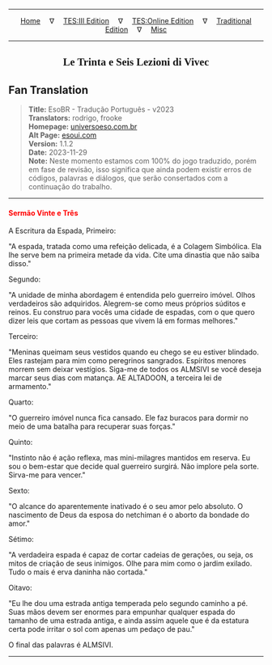 
---

<!-- Jekyll Page Links -->

<center>
<a href="../../../../../index.html">Home</a>
&emsp;&nabla;&emsp;
<a href="../../../../index-tes3.html">TES:III Edition</a>
&emsp;&nabla;&emsp;
<a href="../../../../index-teso.html">TES:Online Edition</a>
&emsp;&nabla;&emsp;
<a href="../../../../index-traditional.html">Traditional Edition</a>
&emsp;&nabla;&emsp;
<a href="../../../../index-misc.html">Misc</a>
</center>

<!-- Markdown Body Below: -->

---

<center>
<h2><span style="font-family:Georgia">Le Trinta e Seis Lezioni di Vivec</span></h2>
</center>

## Fan Translation

> __Title:__ EsoBR - Tradução Português - v2023\
> __Translators:__ rodrigo, frooke\
> __Homepage:__ [universoeso.com.br][1]\
> __Alt Page:__ [esoui.com][2]\
> __Version:__ 1.1.2\
> __Date:__ 2023-11-29\
> __Note:__ Neste momento estamos com 100% do jogo traduzido, porém em fase de revisão, isso significa que ainda podem existir erros de códigos, palavras e diálogos, que serão consertados com a continuação do trabalho.

[1]: https://www.universoeso.com.br/traducao
[2]: https://www.esoui.com/downloads/info2256-EsoBR-TraduoPortugus-v2023.html

---

#### <span style="color:red">Sermão Vinte e Três</span>

A Escritura da Espada, Primeiro:

"A espada, tratada como uma refeição delicada, é a Colagem Simbólica. Ela lhe serve bem na primeira metade da vida. Cite uma dinastia que não saiba disso."

Segundo:

"A unidade de minha abordagem é entendida pelo guerreiro imóvel. Olhos verdadeiros são adquiridos. Alegrem-se como meus próprios súditos e reinos. Eu construo para vocês uma cidade de espadas, com o que quero dizer leis que cortam as pessoas que vivem lá em formas melhores."

Terceiro:

"Meninas queimam seus vestidos quando eu chego se eu estiver blindado. Eles rastejam para mim como peregrinos sangrados. Espíritos menores morrem sem deixar vestígios. Siga-me de todos os ALMSIVI se você deseja marcar seus dias com matança. AE ALTADOON, a terceira lei de armamento."

Quarto:

"O guerreiro imóvel nunca fica cansado. Ele faz buracos para dormir no meio de uma batalha para recuperar suas forças."

Quinto:

"Instinto não é ação reflexa, mas mini-milagres mantidos em reserva. Eu sou o bem-estar que decide qual guerreiro surgirá. Não implore pela sorte. Sirva-me para vencer."

Sexto:

"O alcance do aparentemente inativado é o seu amor pelo absoluto. O nascimento de Deus da esposa do netchiman é o aborto da bondade do amor."

Sétimo:

"A verdadeira espada é capaz de cortar cadeias de gerações, ou seja, os mitos de criação de seus inimigos. Olhe para mim como o jardim exilado. Tudo o mais é erva daninha não cortada."

Oitavo:

"Eu lhe dou uma estrada antiga temperada pelo segundo caminho a pé. Suas mãos devem ser enormes para empunhar qualquer espada do tamanho de uma estrada antiga, e ainda assim aquele que é da estatura certa pode irritar o sol com apenas um pedaço de pau."

O final das palavras é ALMSIVI.

---
